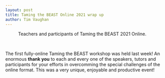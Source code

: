 ```yaml
---
layout: post
title: Taming the BEAST Online 2021 wrap up
author: Tim Vaughan
---
```


<figure>
	<img src="{{ site.baseurl }}/images/workshops/Taming-the-BEAST-Online.png" alt="">
	<figcaption>Teachers and participants of Taming the BEAST 2021 Online.</figcaption>
</figure>
<br>

The first fully-online Taming the BEAST workshop was held last week!
An enormous <b>thank you</b> to each and every one of the speakers,
tutors and participants for your efforts in overcomming the special
challenges of the online format.  This was a very unique, enjoyable
and productive event!
